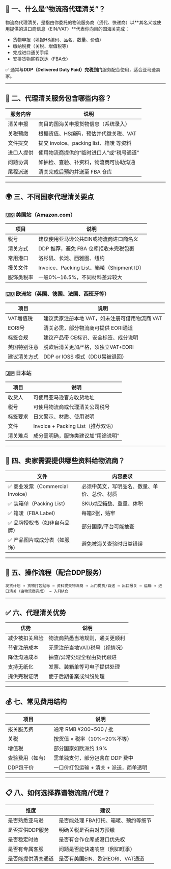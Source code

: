 ## 🧾 一、什么是“物流商代理清关”？

物流商代理清关，是指由你委托的物流服务商（货代、快递商）以\*\*其名义或使用提供的进口商信息（EIN/VAT）\*\*代表你向目的国海关完成：

* 货物申报（填报HS编码、品名、数量、价值）
* 缴纳税费（关税、增值税等）
* 完成进口通关手续
* 安排货物尾程送达（FBA仓）

✅ 通常与**DDP（Delivered Duty Paid）完税到门**服务配合使用，适合亚马逊卖家。

---

## 🧰 二、代理清关服务包含哪些内容？

| 服务内容  | 说明                             |
| ----- | ------------------------------ |
| 清关申报  | 向目的国海关申报货物信息（系统录入）             |
| 关税预缴  | 根据货值、HS编码，预估并代缴关税、VAT          |
| 文件提交  | 提交 invoice、packing list、箱唛 等资料 |
| 进口人提供 | 使用物流商提供的“临时进口人”或“税号通道”         |
| 问题协调  | 如抽检、查验、补资料，物流商可协助沟通            |
| 尾程派送  | 清关完成后预约并送至 FBA 仓库              |

---

## 🌍 三、不同国家代理清关要点

### 🇺🇸 美国站（Amazon.com）

| 项目    | 说明                                   |
| ----- | ------------------------------------ |
| 税号    | 建议使用亚马逊公共EIN或物流商进口商名义                |
| 清关方式  | DDP 推荐，避免 FBA 仓库拒收未完税包裹              |
| 常用港口  | 洛杉矶、长滩、西雅图、纽约                        |
| 报关文件  | Invoice、Packing List、箱唛（Shipment ID） |
| 服饰类税率 | 一般0%\~16.5%，不同材料差异较大                 |

### 🇪🇺 欧洲站（英国、德国、法国、西班牙等）

| 项目     | 说明                          |
| ------ | --------------------------- |
| VAT增值税 | 建议卖家注册本地 VAT，如未注册可借用物流商 VAT |
| EORI号  | 清关必需，部分物流商可提供 EORI通道        |
| 标签合规   | 建议产品带 CE标识、安全标签、成分说明        |
| 英国特别注意 | 脱欧后清关更加严格，须独立VAT+EORI       |
| 建议清关方式 | DDP or IOSS 模式（DDU易被退回）     |

### 🇯🇵 日本站

| 项目   | 说明                           |
| ---- | ---------------------------- |
| 收货人  | 可使用亚马逊官方收货地址                 |
| 税号   | 可使用物流商或代理清关公司税号              |
| 标签要求 | 日文警示、材质、使用说明                 |
| 文件   | Invoice + Packing List（推荐双语） |
| 清关难点 | 成分需明确，服饰类建议加“用途说明”           |

---

## 📄 四、卖家需要提供哪些资料给物流商？

| 文件                         | 内容要求                   |
| -------------------------- | ---------------------- |
| ✅ 商业发票（Commercial Invoice） | 必须中英文，写明品名、数量、单价、总价、材质 |
| ✅ 装箱单（Packing List）        | SKU对应箱数、重量、体积          |
| ✅ 箱唛（FBA Label）            | 每箱2张，贴牢                |
| ✅ 品牌授权书（如非自有品牌）            | 部分国家/平台可能抽查            |
| ✅ 产品图片或成分表（如服饰）            | 避免被海关查验时归类错误           |

---

## 🚛 五、操作流程（配合DDP服务）

```
发货计划 → 货物打包贴标 → 资料提交物流商 → 上门提货/自送 → 出口报关 → 运输 → 进口清关（由物流商完成） → 入FBA仓
```

---

## ✅ 六、代理清关优势

| 优势      | 说明                |
| ------- | ----------------- |
| 减少被扣关风险 | 物流商熟悉当地规则，通关更顺利   |
| 节省注册成本  | 无需注册当地VAT/税号（视情况） |
| 降低沟通成本  | 抽查/异常处理全程由货代跟进    |
| 支持无纸化   | 发票、装箱单等可电子提供处理    |
| 提供完税证明  | 便于后期备案或纠纷处理       |

---

## 💰 七、常见费用结构

| 项目       | 说明                     |
| -------- | ---------------------- |
| 报关服务费    | 通常 RMB ¥200\~500 / 批   |
| 关税       | 按货值 × 税率（10%\~20%不等）   |
| 增值税      | 部分国家如欧洲约 19%           |
| 查验费用（如有） | 需单独支付，部分包含在 DDP 费中     |
| DDP包干价   | 一口价打包运输 + 清关 + 派送，简单透明 |

---

## 📋 八、如何选择靠谱物流商/代理？

| 维度        | 建议                    |
| --------- | --------------------- |
| 是否熟悉亚马逊   | 是否能处理 FBA打托、箱唛、预约等细节  |
| 是否提供DDP服务 | 明确关税是否由对方预缴           |
| 是否稳定时效    | 是否有合作仓库或港口优先权         |
| 是否有专属客服   | 问题是否能快速响应（例如旺季）       |
| 是否能提供清关通道 | 是否有美国EIN、欧洲EORI、VAT通道 |


